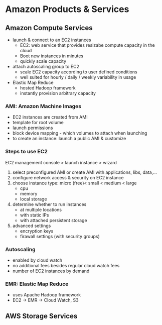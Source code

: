 # Amazon Products & Services
## Amazon Compute Services
- launch & connect to an EC2 instances
    - EC2: web service that provides resizabe compute capacity in the cloud
    - Boot new instances in minutes
    - quickly scale capacity
- attach autoscaling group to EC2
    - scale EC2 capacity according to user defined conditions
    - well suited for hourly / daily / weekly variability in usage
- Elastic Map Reduce
    - hosted Hadoop framework
    - instantly provision arbitrary capacity

### AMI: Amazon Machine Images
- EC2 instances are created from AMI
- template for root volume
- launch permissions
- block device mapping - which volumes to attach when launching
- to create an instance: launch a public AMI & customize

### Steps to use EC2
EC2 management console > launch instance > wizard

1. select preconfigured AMI or create AMI with applications, libs, data,...
2. configure network access & security on EC2 instance
3. choose instance type: micro (free)< small < medium < large
    - cpu
    - memory
    - local storage
4. determine whether to run instances 
    - at multiple locations
    - with static IPs
    - with attached persistent storage
5. advanced settings
    - encryption keys
    - firawall settings (with security groups)

### Autoscaling
- enabled by cloud watch
- no additional fees besides regular cloud watch fees
- number of EC2 instances by demand

### EMR: Elastic Map Reduce
- uses Apache Hadoop framework
- EC2 -> EMR -> Cloud Watch, S3

## AWS Storage Services